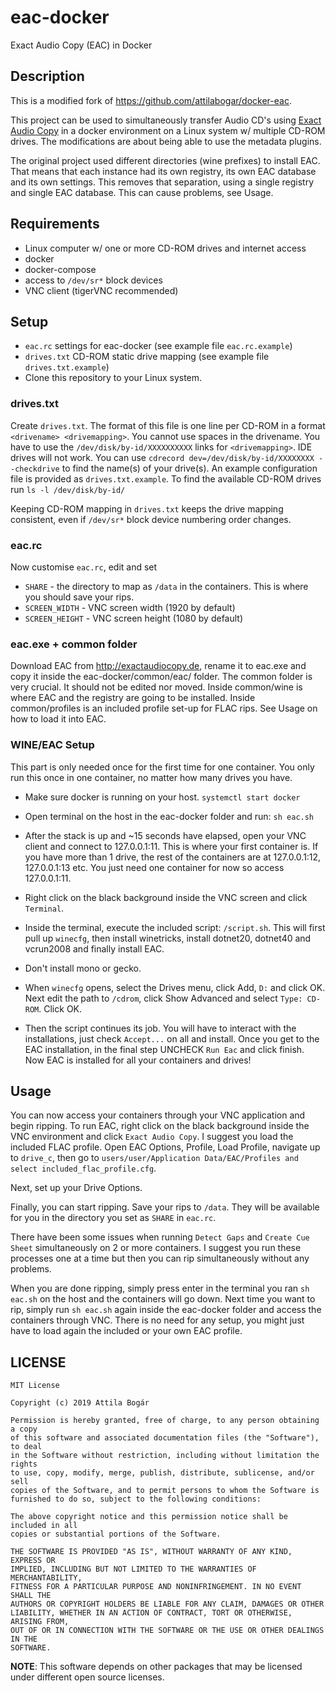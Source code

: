# eac-docker

Exact Audio Copy (EAC) in Docker


## Description

This is a modified fork of https://github.com/attilabogar/docker-eac.

This project can be used to simultaneously transfer Audio CD's using [Exact
Audio Copy](http://exactaudiocopy.de/) in a docker environment on a Linux
system w/ multiple CD-ROM drives. The modifications are about being able to use the metadata plugins.

The original project used different directories (wine prefixes) to install EAC.
That means that each instance had its own registry, its own EAC database and its own settings.
This removes that separation, using a single registry and single EAC database. This can cause problems, see Usage.

## Requirements

  - Linux computer w/ one or more CD-ROM drives and internet access
  - docker
  - docker-compose
  - access to `/dev/sr*` block devices
  - VNC client (tigerVNC recommended)

## Setup

  - `eac.rc` settings for eac-docker (see example file `eac.rc.example`)
  - `drives.txt` CD-ROM static drive mapping (see example file `drives.txt.example`)
  - Clone this repository to your Linux system.

### drives.txt

Create `drives.txt`.  The format of this file is one line per CD-ROM in a
format `<drivename> <drivemapping>`. You cannot use spaces in the drivename.
You have to use the `/dev/disk/by-id/XXXXXXXXXX` links for `<drivemapping>`. IDE drives will not work. 
You can use `cdrecord dev=/dev/disk/by-id/XXXXXXXX --checkdrive` to find the name(s) of your drive(s).
An example configuration file is provided
as `drives.txt.example`. To find the available CD-ROM drives run `ls -l
/dev/disk/by-id/`

Keeping CD-ROM mapping in `drives.txt` keeps the drive mapping consistent, even
if `/dev/sr*` block device numbering order changes.

### eac.rc

Now customise `eac.rc`, edit and set
  - `SHARE` - the directory to map as `/data` in the containers. This is where you should save your rips.
  - `SCREEN_WIDTH` - VNC screen width (1920 by default)
  - `SCREEN_HEIGHT` - VNC screen height (1080 by default)

### eac.exe + common folder
Download EAC from http://exactaudiocopy.de, rename it to eac.exe and copy it inside the eac-docker/common/eac/ folder.
The common folder is very crucial. It should not be edited nor moved. Inside common/wine is where EAC and the registry are going to be installed.
Inside common/profiles is an included profile set-up for FLAC rips. See Usage on how to load it into EAC.
  
### WINE/EAC Setup

This part is only needed once for the first time for one container. You only run this once in one container, no matter how many drives you have.

  - Make sure docker is running on your host. `systemctl start docker`
  - Open terminal on the host in the eac-docker folder and run: `sh eac.sh`
  - After the stack is up and ~15 seconds have elapsed, open your VNC client and connect to 127.0.0.1:11.
  This is where your first container is. If you have more than 1 drive, the rest of the containers are at 127.0.0.1:12, 127.0.0.1:13 etc.
  You just need one container for now so access 127.0.0.1:11.

  - Right click on the black background inside the VNC screen and click `Terminal`.
  - Inside the terminal, execute the included script: `/script.sh`.
  This will first pull up `winecfg`, then install winetricks, install dotnet20, dotnet40 and vcrun2008 and finally install EAC.
  - Don't install mono or gecko.
  - When `winecfg` opens, select the Drives menu, click Add, `D:` and click OK. Next edit the path to `/cdrom`, click Show Advanced and select `Type: CD-ROM`. Click OK.
  - Then the script continues its job. You will have to interact with the installations, just check `Accept...` on all and install. Once you get to the EAC installation, in the final step UNCHECK `Run Eac` and click finish. Now EAC is installed for all your containers and drives!

## Usage

You can now access your containers through your VNC application and begin ripping. To run EAC, right click on the black background inside the VNC environment and click `Exact Audio Copy`.
I suggest you load the included FLAC profile. Open EAC Options, Profile, Load Profile, navigate up to `drive_c`, then go to `users/user/Application Data/EAC/Profiles and select included_flac_profile.cfg`.

Next, set up your Drive Options.

Finally, you can start ripping. Save your rips to `/data`. They will be available for you in the directory you set as `SHARE` in `eac.rc`.

There have been some issues when running `Detect Gaps` and `Create Cue Sheet` simultaneously on 2 or more containers.
I suggest you run these processes one at a time but then you can rip simultaneously without any problems.

When you are done ripping, simply press enter in the terminal you ran `sh eac.sh` on the host and the containers will go down.
Next time you want to rip, simply run `sh eac.sh` again inside the eac-docker folder and access the containers through VNC.
There is no need for any setup, you might just have to load again the included or your own EAC profile.

## LICENSE

    MIT License

    Copyright (c) 2019 Attila Bogár

    Permission is hereby granted, free of charge, to any person obtaining a copy
    of this software and associated documentation files (the "Software"), to deal
    in the Software without restriction, including without limitation the rights
    to use, copy, modify, merge, publish, distribute, sublicense, and/or sell
    copies of the Software, and to permit persons to whom the Software is
    furnished to do so, subject to the following conditions:

    The above copyright notice and this permission notice shall be included in all
    copies or substantial portions of the Software.

    THE SOFTWARE IS PROVIDED "AS IS", WITHOUT WARRANTY OF ANY KIND, EXPRESS OR
    IMPLIED, INCLUDING BUT NOT LIMITED TO THE WARRANTIES OF MERCHANTABILITY,
    FITNESS FOR A PARTICULAR PURPOSE AND NONINFRINGEMENT. IN NO EVENT SHALL THE
    AUTHORS OR COPYRIGHT HOLDERS BE LIABLE FOR ANY CLAIM, DAMAGES OR OTHER
    LIABILITY, WHETHER IN AN ACTION OF CONTRACT, TORT OR OTHERWISE, ARISING FROM,
    OUT OF OR IN CONNECTION WITH THE SOFTWARE OR THE USE OR OTHER DEALINGS IN THE
    SOFTWARE.

**NOTE**: This software depends on other packages that may be licensed under
different open source licenses.
